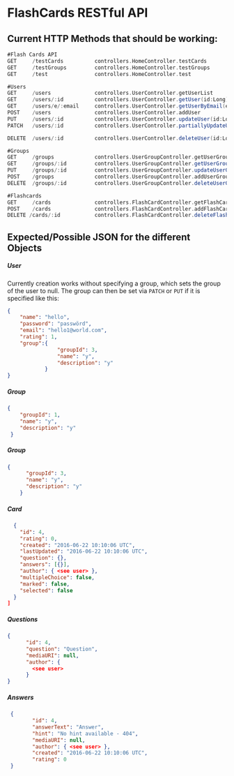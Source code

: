 # FlashCards RESTful API
## Current HTTP Methods that should be working:
```Scala
#Flash Cards API
GET     /testCards          controllers.HomeController.testCards
GET     /testGroups         controllers.HomeController.testGroups
GET     /test               controllers.HomeController.test

#Users
GET		/users				controllers.UserController.getUserList
GET		/users/:id          controllers.UserController.getUser(id:Long)
GET		/users/e/:email     controllers.UserController.getUserByEmail(email:String)
POST	/users				controllers.UserController.addUser
PUT		/users/:id			controllers.UserController.updateUser(id:Long)
PATCH	/users/:id			controllers.UserController.partiallyUpdateUser(id:Long)

DELETE 	/users/:id			controllers.UserController.deleteUser(id:Long)

#Groups
GET 	/groups				controllers.UserGroupController.getUserGroupList
GET 	/groups/:id			controllers.UserGroupController.getUserGroup(id:Long)
PUT 	/groups/:id			controllers.UserGroupController.updateUserGroup(id:Long)
POST 	/groups				controllers.UserGroupController.addUserGroup
DELETE	/groups/:id			controllers.UserGroupController.deleteUserGroup(id:Long)

#Flashcards
GET     /cards              controllers.FlashCardController.getFlashCardList
POST    /cards              controllers.FlashCardController.addFlashCard
DELETE /cards/:id           controllers.FlashCardController.deleteFlashCard(id:Long)
```

## Expected/Possible JSON for the different Objects
##### User
Currently creation works without specifying a group, which sets the group of the user to null. The group can then be set via `PATCH` or `PUT` if it is specified like this:
```Json  
{
    "name": "hello",
    "password": "passwörd",
    "email": "hello1@world.com",
    "rating": 1,
    "group":{
                "groupId": 3,
                "name": "y",
                "description": "y"
            }
}
```
##### Group
```json  
{
    "groupId": 1,
    "name": "y",
    "description": "y"
 }
```
##### Group
```json
{
      "groupId": 3,
      "name": "y",
      "description": "y"
    }
```


##### Card
```json  
  {
    "id": 4,
    "rating": 0,
    "created": "2016-06-22 10:10:06 UTC",
    "lastUpdated": "2016-06-22 10:10:06 UTC",
    "question": {},
    "answers": [{}],
    "author": { <see user> },
    "multipleChoice": false,
    "marked": false,
    "selected": false
  }
]
```
##### Questions
```json
{
      "id": 4,
      "question": "Question",
      "mediaURI": null,
      "author": {
        <see user>
      }
}
```

##### Answers
```json  
 {
        "id": 4,
        "answerText": "Answer",
        "hint": "No hint available - 404",
        "mediaURI": null,
        "author": { <see user> },
        "created": "2016-06-22 10:10:06 UTC",
        "rating": 0
 }
```
